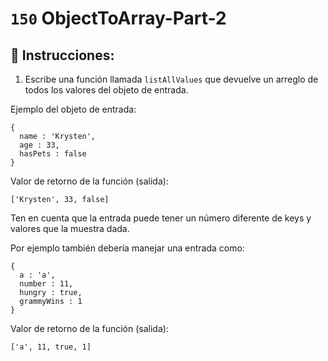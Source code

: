 # `150` ObjectToArray-Part-2

## 📝 Instrucciones:

1. Escribe una función llamada `listAllValues` que devuelve un arreglo de todos los valores del objeto de entrada.

Ejemplo del objeto de entrada:

```Js
{
  name : 'Krysten',
  age : 33,
  hasPets : false
}
```
Valor de retorno de la función (salida):

```Js
['Krysten', 33, false]
```
Ten en cuenta que la entrada puede tener un número diferente de keys y valores que la muestra dada.

Por ejemplo también debería manejar una entrada como:

```Js
{
  a : 'a',
  number : 11,
  hungry : true,
  grammyWins : 1
}
```
Valor de retorno de la función (salida):

```Js
['a', 11, true, 1]
```